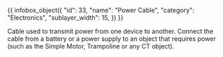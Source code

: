 {{ infobox_object({
	"id": 33,
	"name": "Power Cable",
	"category": "Electronics",
	"sublayer_width": 15,
}) }}

Cable used to transmit power from one device to another. Connect the cable from a battery or a power supply to an object that requires power (such as the Simple Motor, Trampoline or any CT object).